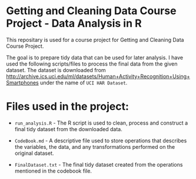 # Getting and Cleaning Data Course Project - Data Analysis in R

This repositary is used for a course project for Getting and Cleaning Data Course Project.

The goal is to prepare tidy data that can be used for later analysis. I have used the following scripts/files to process the final data from the given dataset. 
The dataset is downloaded from http://archive.ics.uci.edu/ml/datasets/Human+Activity+Recognition+Using+Smartphones under the name of `UCI HAR Dataset`. 

# Files used in the project:  
- `run_analysis.R` - The R script is used to clean, process and construct a final tidy dataset from the downloaded data.

- `CodeBook.md` - A descriptive file used to store operations that describes the variables, the data, and any transformations performed on the original dataset.

- `FinalDataset.txt` - The final tidy dataset created from the operations mentioned in the codebook file. 
